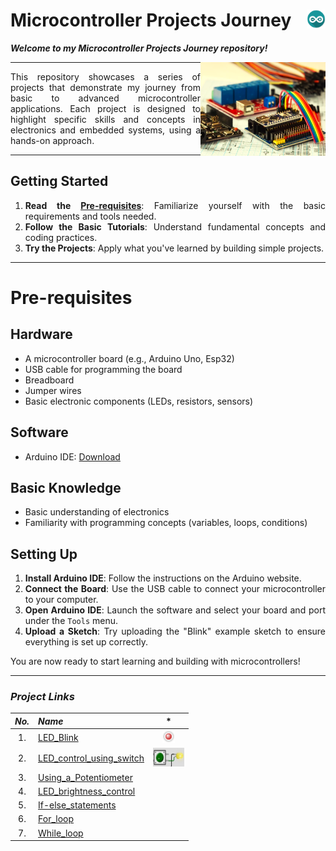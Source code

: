 # Microcontroller Projects Journey     <img align="right" width="30" height="30" src="./Docs/Content_Images/arduino-icon.jpg">

***Welcome to my Microcontroller Projects Journey repository!***

<img align = "right" width="200" height="150" src="./Docs/Content_Images/Cover.jpg">

----

<div align="justify"> 
  
This repository showcases a series of projects that 
demonstrate my journey from basic to advanced microcontroller applications. 
Each project is designed to highlight specific skills and concepts in 
electronics and embedded systems, using a hands-on approach. 

</div>

----

<div align="justify"> 

## Getting Started

1. **Read the [Pre-requisites](#Pre-requisites)**: Familiarize yourself with the basic requirements and tools needed.
2. **Follow the Basic Tutorials**: Understand fundamental concepts and coding practices.
3. **Try the Projects**: Apply what you've learned by building simple projects.

----

# Pre-requisites

## Hardware

- A microcontroller board (e.g., Arduino Uno, Esp32)
- USB cable for programming the board
- Breadboard
- Jumper wires
- Basic electronic components (LEDs, resistors, sensors)

## Software

- Arduino IDE: [Download](https://www.arduino.cc/en/software)

## Basic Knowledge

- Basic understanding of electronics
- Familiarity with programming concepts (variables, loops, conditions)

## Setting Up

1. **Install Arduino IDE**: Follow the instructions on the Arduino website.
2. **Connect the Board**: Use the USB cable to connect your microcontroller to your computer.
3. **Open Arduino IDE**: Launch the software and select your board and port under the `Tools` menu.
4. **Upload a Sketch**: Try uploading the "Blink" example sketch to ensure everything is set up correctly.

You are now ready to start learning and building with microcontrollers!

</div>

----

### ***Project Links***

|***No.***|***Name***|*|
|:---:|:----|:---:|
|1. |[LED_Blink](./Basic/LED_Blink/LED_Blink.md)|<img width="20" height="20" src="./Docs/Content_Images/led_blink.gif">|
|2. |[LED_control_using_switch](./Basic/LED_control_using_switch/LED_control_using_switch.md)|<img width="50" height="30" src="./Docs/Content_Images/push_button.gif">|
|3. |[Using_a_Potentiometer](./Basic/Using_a_Potentiometer/Using_a_Potentiometer.md)||
|4. |[LED_brightness_control](./Basic/LED_brightness_control/LED_brightness_control.md)||
|5. |[If-else_statements](./Intermediate/If-else_statements/If-else_statements.md)||
|6. |[For_loop](./Intermediate/For_loop/For_loop.md)||
|7. |[While_loop](./Intermediate/While_loop/While_loop.md)||
